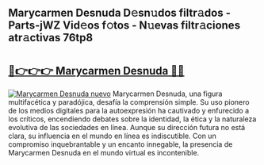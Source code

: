 ## Marycarmen Desnuda D𝚎sn𝚞dos filtr𝚊dos - Parts-jWZ Vid𝚎os f𝚘tos - N𝚞evas filtr𝚊ciones atr𝚊ctivas 76tp8

# <h2><a href="http://mb2gln.tromn.icu/?c=Marycarmen+Desnuda">🔗👉👉👉 Marycarmen Desnuda 🔗🔗</a></h2>

[![Marycarmen Desnuda nuevo](https://i.imgur.com/pEAQMta.gif)](http://mb2gln.tromn.icu/?c=Marycarmen+Desnuda)
Marycarmen Desnuda, una figura multifacética y paradójica, desafía la comprensión simple. Su uso pionero de los medios digitales para la autoexpresión ha cautivado y enfurecido a los críticos, encendiendo debates sobre la identidad, la ética y la naturaleza evolutiva de las sociedades en línea. Aunque su dirección futura no está clara, su influencia en el mundo en línea es indiscutible. Con un compromiso inquebrantable y un encanto innegable, la presencia de Marycarmen Desnuda en el mundo virtual es incontenible.
